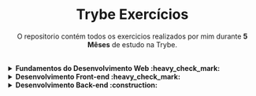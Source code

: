 <h1 align="center"> Trybe Exercícios </h1>
<p align="center"> O repositorio contém todos os exercicios realizados por mim durante <b>5 Mêses</b> de estudo na Trybe. </p>
<br>
<details>
  <summary><strong>Fundamentos do Desenvolvimento Web :heavy_check_mark:</strong></summary><br />
  <details><summary>:heavy_check_mark: Sesson 1</summary>
      - Fundamentos do Desenvolvimento Web <br>
      - Unix & Bash
  </details>
  <details><summary>:heavy_check_mark: Sesson 2</summary>
      - Git & GitHub <br>
      - Internet
  </details>
  <details><summary>:heavy_check_mark: Sesson 3</summary>
      - HTML & CSS - Introdução<br>
      <strong>- Lessons Learned</strong>
  </details>
  <details><summary>:heavy_check_mark: Sesson 4</summary>
      - JavaScript - Introdução<br>
      <strong>- Playground Functions</strong>
  </details>
  <details><summary>:heavy_check_mark: Sesson 5</summary>
      - JavaScript - Dom, Seletores e Eventos <br>
      <strong>- Arte com Pixels</strong> <br>
      <strong>* Lista de Tarefas</strong> <br>
      <strong>* Meme Generator</strong> <br>
      <strong>* Adivinhe a Cor</strong> <br>
      <strong>* Carta Misteriosa</strong>
  </details>
  <details><summary>:heavy_check_mark: Sesson 6</summary>
    - HTML & CSS - Forms, Flexbox e Responsivo <br>
    <strong>- Trybewarts</strong>
  </details>
  <details><summary>:heavy_check_mark: Sesson 7</summary>
    - JavaScript - ES6 e Testes Unitários <br>
    <strong>- JavaScript Testes Unitários</strong>
  </details>
  <details><summary>:heavy_check_mark: Sesson 8</summary>
    - JavaScript ES6 - Higher Order Functions <br>
    <strong>- Zoo Functions</strong>
  </details>
</details>

<details>
  <summary><strong>Desenvolvimento Front-end :heavy_check_mark:</strong></summary><br />
    <details><summary>:heavy_check_mark: Sesson 01</summary>
    - JavaScript e Testes Assíncronos<br>
    <strong>- Carrinho de Compras</strong>
  </details>
  <details><summary>:heavy_check_mark: Sesson 02</summary>
    - Introdução à React<br>
    <strong>- Sistema Solar</strong>
  </details>
    <details><summary>:heavy_check_mark: Sesson 03</summary>
    - Componentes com Estado, Eventos e Formulários em React<br>
    <strong>- Tryunfo</strong>
  </details>
    <details><summary>:heavy_check_mark: Sesson 04</summary>
    - Ciclo de Vida de Componentes e React Router<br>
    <strong>- TrybeTunes</strong>
  </details>
    <details><summary>:heavy_check_mark: Sesson 05</summary>
    - Metodologias Ágeis<br>
    <strong>- Frontend Online Store</strong>
  </details>
    <details><summary>:heavy_check_mark: Sesson 06</summary>
    - Testes Automatizados com React Testing Library<br>
    <strong>- Testes em React</strong>
  </details>
    <details><summary>:heavy_check_mark: Sesson 07</summary>
    - Redux <br>
    <strong>- Trybe Wallet</strong>
    </details>
    <details><summary>:heavy_check_mark: Sesson 08</summary>
    <strong>- Trivia</strong>
    </details>
    <details><summary>:heavy_check_mark: Sesson 09</summary>
    - Context API <br>
    - Hooks <br>
    <strong>- StarWars Datable com Context API e Hooks</strong>
    </details>
    <details><summary>:heavy_check_mark: Sesson 10</summary>
    <strong>- Recipe App</strong>
    </details>
</details>

<details>
  <summary><strong>Desenvolvimento Back-end :construction:</strong></summary><br />
    <details><summary>:heavy_check_mark: Sesson 01</summary>
    - Docker: Utilizando Containers <br>
    - Introdução á Docker <br>
    <strong>- Docker Todo-List</strong>
    </details>
    <details><summary>:heavy_check_mark: Sesson 02</summary>
    - Introdução á SQL <br>
    <strong>- All For One</strong>
    </details>
    <details><summary>:heavy_check_mark: Sesson 03</summary>
    - Funcoes SQL <br>
    - JOINs <br>
    <strong>- One For All</strong>
    </details>
    <details><summary>:heavy_check_mark: Sesson 04</summary>
    - Introdução Node.js </br>
    - Express </br>
    - Express & MySQL </br>
    <strong>- Talker Manager</strong>
    </details>
    <details><summary>:construction: Sesson 05</summary>
      -ui

    </details>
    <details><summary>:white_check_mark: Sesson 06</summary></details>
    <details><summary>:white_check_mark: Sesson 07</summary></details>
    <details><summary>:white_check_mark: Sesson 08</summary></details>
    <details><summary>:white_check_mark: Sesson 09</summary></details>
    <details><summary>:white_check_mark: Sesson 10</summary></details>
    <details><summary>:white_check_mark: Sesson 11</summary></details>
    <details><summary>:white_check_mark: Sesson 12</summary></details>
    <details><summary>:white_check_mark: Sesson 13</summary></details>
    <details><summary>:white_check_mark: Sesson 14</summary></details>

</details>

<details>
  <summary><strong>Ciência da Computação :white_check_mark:</strong></summary><br />
    <details><summary>:white_check_mark: Sesson 01</summary></details>
    <details><summary>:white_check_mark: Sesson 02</summary></details>
    <details><summary>:white_check_mark: Sesson 03</summary></details>
    <details><summary>:white_check_mark: Sesson 04</summary></details>
    <details><summary>:white_check_mark: Sesson 05</summary></details>
    <details><summary>:white_check_mark: Sesson 06</summary></details>
</details>

